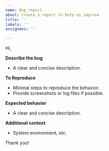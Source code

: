 ```yaml
---
name: Bug report
about: Create a report to help us improve
title: ''
labels: ''
assignees: ''

---
```


Hi,

**Describe the bug**

- A clear and concise description.

**To Reproduce**

- Minimal steps to reproduce the behavior.
- Provide screenshots or log files if possible.

**Expected behavior**

- A clear and concise description.

**Additional context**

- System environment, etc.

Thank you!
